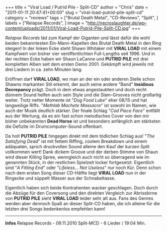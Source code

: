 +++
title = "Viral Load / Putrid Pile - Split-CD"
author = "Chris"
date = "2011-01-11 20:47:41+00:00"
slug = "viral-load-putrid-pile-split-cd"
category = "reviews"
tags = ["Brutal Death Metal", "CD-Reviews", "Split", ]
labels = ["Relapse Records", ]
image = "http://necroslaughter.de/wp-content/uploads/2011/01/Viral-Load-Putrid-Pile-Split-CD.jpg"
+++

_Relapse Records_ läd zum Kampf der Giganten und lässt dafür die wohl beiden bekanntesten Ein-Mann-Kapellen des Brutal Death Metal in den Ring steigen! In der linken Ecke steht Shawn Whitaker mit **VIRAL LOAD** mit einem Kampfwert von bisher vier veröffentlichten Full-Lengths seit 1996. Und in der rechten Ecke haben wir Shaun LaCanne und **PUTRID PILE** mit drei kompletten Alben seit dem ersten Demo 2001.
Gekämpft wird jeweils mit drei Liedern in ca. zehn Minuten lang.

Eröffnen darf **VIRAL LOAD**, wo man an der ein oder anderen Stelle schon Shawns markanten Stil erkennt, der auch seine andere "Band" **Insidious Decrepancy** prägt. Doch in dem etwas angestaubten und doch recht dünnem Sound helfen auch sein Style und die Slam-Grooves nicht großartig weiter. Trotz netter Momente ist "_Dog Food Lube_" eher 08/15 und hat langweilige Riffs. "_Methlab Machete Massacre_" ist sowohl im Namen, wie auch der Musik deutlich stärker. Der finale Schlag "_Cod Piece Face_" entfällt aus der Wertung, da es ein fast schon melodisches Cover von den mir bisher unbekannten **Dead Horse** ist und besonders anfänglich am stärksten die Defizite im Drumcomputer-Sound  offenbart.



Da holt **PUTRID PILE** hingegen direkt mit dem tödlichen Schlag aus! "_The Satisfying Dead_" ist mit fettem Riffing, coolem Breakdown und einem adäquaten, sprich druckvollen Sound alleine den Kauf der kurzen Split vollkommen wert! Dank dickem Groove und der derben Stimme von Shaun wird dieser Killing Spree, wenngleich auch nicht so überragend wie im genannten Stück, in der restlichen Spielzeit locker fortgesetzt. Eigentlich sind "_A Fitting End_" oder "_Lifeless... Not Useless_" nur noch Kür. Denn schon nach dem ersten Song dieser CD-Hälfte liegt **VIRAL LOAD** nun in der Ringecke und süppelt Wasser aus der Schnabeltasse.



Eigentlich haben sich beide Kontrahenten wacker geschlagen. Doch durch die Abzüge für den Coversong und den direkten Vergleich zur Abrissbirne von **PUTRID PILE** sieht **VIRAL LOAD** leider sehr alt aus. Fans des Genres werden aber dennoch Spaß an dieser Split-CD haben, die ich alleine für die letzten drei Songs bedenkenlos empfehlen kann!



---
**Infos**
Relapse Records - 09.11.2010
Split-MCD - 6 Lieder / 19:04 Min.
